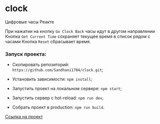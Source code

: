 # clock

Цифровые часы Реакте

При нажатии на кнопку `Go Clock Back` часы идут в другом направлении
Кнопка `Get Current Time` сохраняет текущее время в список рядом с часами
Кнопка `Reset` сбрасывает время.

### Запуск проекта:

- Cкопировать репозиторий: `https://github.com/Sandhani1704/clock.git`;

- Установить зависимости: `npm install`;

- Запустить проект на локальном сервере: `npm start`;

- Запустить сервер с hot-reload: `npm run dev`,

- Собрать проект в production: `npm run build`.

[Ссылка на проект](https://sandhani1704.github.io/clock/)
